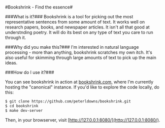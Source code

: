 #Bookshrink - Find the essence#

###What is it?###
Bookshrink is a tool for picking out the most representative sentences from
some amount of text. It works well on research papers, books, and newspaper
articles. It isn't all that good at understnding poetry. It will do its best on
any type of text you care to run through it.

###Why did you make this?###
I'm interested in natural language processing - more than anything, bookshrink
scratches my own itch. It's also useful for skimming through large amounts of
text to pick up the main ideas.

###How do I use it?###

You can see bookshrink in action at
[bookshrink.com](http://bookshrink.com), where I'm currently
hosting the "canonical" instance. If you'd like to explore the code locally, do this:

```bash
$ git clone https://github.com/peterldowns/bookshrink.git
$ cd bookshrink
$ make dev-server
```

Then, in your browserver, visit [http://127.0.0.1:8080/](http://127.0.0.1:8080/).
